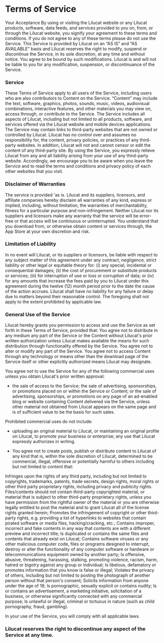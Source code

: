 # Terms of Service
Your Acceptance By using or visiting the Lilucat website or any Lilucat products, software, data feeds, and services provided to you on, from, or through the Lilucat website, you signify your agreement to these terms and conditions. If you do not agree to any of these terms please do not use the Service. This Service is provided by Lilucat on an “AS IS” and “AS AVAILABLE” basis and Lilucat reserves the right to modify, suspend or discontinue the Service, in its sole discretion, at any time and without notice. You agree to be bound by such modifications. Lilucat is and will not be liable to you for any modification, suspension, or discontinuance of the Service.

### Service 
These Terms of Service apply to all users of the Service, including users who are also contributors to Content on the Service. “Content” may include the text, software, graphics, photos, sounds, music, videos, audiovisual combinations, interactive features, and other materials you may view on, access through, or contribute to the Service. The Service includes all aspects of Lilucat, including but not limited to all products, software, and services offered via the Lilucat website and mobile devices applications. The Service may contain links to third-party websites that are not owned or controlled by Lilucat. Lilucat has no control over and assumes no responsibility for, the content, privacy policies, or practices of any third-party websites. In addition, Lilucat will not and cannot censor or edit the content of any third-party site. By using the Service, you expressly relieve Lilucat from any and all liability arising from your use of any third-party website. Accordingly, we encourage you to be aware when you leave the Service and to read the terms and conditions and privacy policy of each other websites that you visit.

### Disclaimer of Warranties 
The service is provided 'as is. Lilucat and its suppliers, licensors, and affiliate companies hereby disclaim all warranties of any kind, express or implied, including, without limitation, the warranties of merchantability, fitness for a particular purpose and non-infringement. Neither Lilucat nor its suppliers and licensors make any warranty that the service will be error-free or that access will be continuous or uninterrupted. You understand that you download from, or otherwise obtain content or services through, the App Store at your own discretion and risk.

### Limitation of Liability 
In no event will Lilucat, or its suppliers or licensors, be liable with respect to any subject matter of this agreement under any contract, negligence, strict liability or other legal or equitable theory for: (i) any special, incidental or consequential damages; (ii) the cost of procurement or substitute products or services; (iii) for interruption of use or loss or corruption of data; or (iv) for any amounts that increase the fees paid by you to Lilucat under this agreement during the twelve (12) month period prior to the date the cause of the action accrues. Lilucat shall have no liability for any failure or delay due to matters beyond their reasonable control. The foregoing shall not apply to the extent prohibited by applicable law.

### General Use of the Service 
Lilucat hereby grants you permission to access and use the Service as set forth in these Terms of Service, provided that: You agree not to distribute in any medium any part of the Service or the Content without Lilucat's prior written authorization unless Lilucat makes available the means for such distribution through functionality offered by the Service. You agree not to alter or modify any part of the Service. You agree not to access Content through any technology or means other than the download page of the Service itself or other explicitly authorized means Lilucat may designate.

You agree not to use the Service for any of the following commercial uses unless you obtain Lilucat's prior written approval:

* the sale of access to the Service; the sale of advertising, sponsorships, or promotions placed on or within the Service or Content; or the sale of advertising, sponsorships, or promotions on any page of an ad-enabled blog or website containing Content delivered via the Service, unless other material not obtained from Lilucat appears on the same page and is of sufficient value to be the basis for such sales.

Prohibited commercial uses do not include:

* uploading an original material to Lilucat, or maintaining an original profile on Lilucat, to promote your business or enterprise; any use that Lilucat expressly authorizes in writing.

* You agree not to create posts, publish or distribute content to Lilucat of any kind that is, within the sole discretion of Lilucat, determined to be commercial, illegal, offensive or potentially harmful to others including but not limited to content that:

Infringes upon the rights of any third party, including but not limited to copyrights, trademarks, patents, trade secrets, design rights, moral rights or other third party proprietary rights, including privacy and publicity rights. Files/contents should not contain third-party copyrighted material, or material that is subject to other third-party proprietary rights, unless you have permission from the rightful owner of the material or you are otherwise legally entitled to post the material and to grant Lilucat all of the license rights granted herein; Promotes the infringement of copyright or other third-party rights, e.g. providing a list of hyperlinks to websites that contain pirated software or media files, hacking/cracking, etc.; Contains improper, incorrect and fake contents in any way that contents are with a different preview and incorrect title; Is duplicated or contains the same files and contents that already exist on Lilucat; Contains software viruses or any other malicious computer code, files or programs designed to interrupt, destroy or alter the functionality of any computer software or hardware or telecommunications equipment owned by another party; Is offensive, abusive, threatening, harassing, stalking, promoting violence, racism, harm, hatred or bigotry against any group or individual; Is libelous, defamatory or promotes information that you know is false or illegal; Violates the privacy of others, including but not limited to posting the photograph of another person without that person's consent; Solicits information from anyone under the age of 18; Is pornographic, sexually explicit or contains nudity; Is or contains an advertisement, a marketing initiative, solicitation of a business, or otherwise significantly connected with any commercial purpose; Is unlawful or illegal, criminal or tortuous in nature (such as child pornography, fraud, gambling).

In your use of the Service, you will comply with all applicable laws.

### Lilucat reserves the right to discontinue any aspect of the Service at any time.
